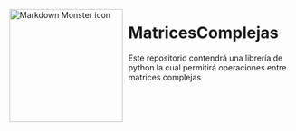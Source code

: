 <img src="https://upload.wikimedia.org/wikipedia/commons/2/2f/Escuela_Colombiana_de_Ingenier%C3%ADa_2.jpg"
     alt="Markdown Monster icon"
     style="float: left; margin-right: 10px;" width="200"/>

# MatricesComplejas
Este repositorio contendrá una librería de python la cual permitirá operaciones entre matrices complejas
